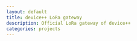 ```yaml
---
layout: default
title: device++ LoRa gateway
description: Official LoRa gateway of device++
categories: projects
---
```

